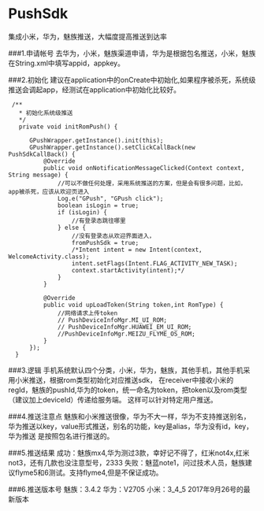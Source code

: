 # PushSdk
集成小米，华为，魅族推送，大幅度提高推送到达率

###1.申请帐号
去华为，小米，魅族渠道申请，华为是根据包名推送，小米，魅族在String.xml中填写appid，appkey。

###2.初始化
建议在application中的onCreate中初始化,如果程序被杀死，系统级推送会调起app，经测试在application中初始化比较好。
```
 /**
   * 初始化系统级推送
   */
   private void initRomPush() {

      GPushWrapper.getInstance().init(this);
      GPushWrapper.getInstance().setClickCallBack(new PushSdkCallBack() {
          @Override
          public void onNotificationMessageClicked(Context context, String message) {
              //可以不做任何处理，采用系统推送的方案，但是会有很多问题，比如，app被杀死，应该从欢迎页进入
              Log.e("GPush", "GPush click");
              boolean isLogin = true;
              if (isLogin) {
                  //有登录态跳往哪里
              } else {
                  //没有登录态从欢迎界面进入，
                  fromPushSdk = true;
                  /*Intent intent = new Intent(context, WelcomeActivity.class);
                  intent.setFlags(Intent.FLAG_ACTIVITY_NEW_TASK);
                  context.startActivity(intent);*/
              }
          }

          @Override
          public void upLoadToken(String token,int RomType) {
              //网络请求上传token
              // PushDeviceInfoMgr.MI_UI_ROM;
              // PushDeviceInfoMgr.HUAWEI_EM_UI_ROM;
              //PushDeviceInfoMgr.MEIZU_FLYME_OS_ROM;
          }
      });
  }
```
###3.逻辑
手机系统默认四个分类，小米，华为，魅族，其他手机，其他手机采用小米推送，根据rom类型初始化对应推送sdk，
在receiver中接收小米的regId，魅族的pushId,华为的token，统一命名为token，把token以及rom类型（建议加上deviceId）传递给服务端。
这样可以针对特定用户推送。

###4.推送注意点
魅族和小米推送很像，华为不大一样，华为不支持推送别名，华为推送以key，value形式推送，别名的功能，key是alias，华为没有id，key，华为推送
是按照包名进行推送的。

###5.推送结果
成功：魅族mx4,华为测过3款，幸好记不得了，红米not4x,红米not3，还有几款也没注意型号，2333
失败：魅蓝note1，问过技术人员，魅族建议flyme5和6测试。支持flyme4,但是不保证成功。

###6.推送版本号
魅族：3.4.2
华为：V2705
小米：3_4_5
2017年9月26号的最新版本
